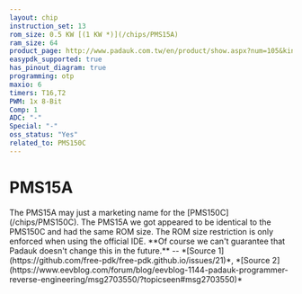 ```yaml
---
layout: chip
instruction_set: 13
rom_size: 0.5 KW [(1 KW *)](/chips/PMS15A)
ram_size: 64
product_page: http://www.padauk.com.tw/en/product/show.aspx?num=105&kind=41
easypdk_supported: true
has_pinout_diagram: true
programming: otp
maxio: 6
timers: T16,T2
PWM: 1x 8-Bit
Comp: 1
ADC: "-"
Special: "-"
oss_status: "Yes"
related_to: PMS150C
---
```


# PMS15A

<div class="callout" markdown="1">
The PMS15A may just a marketing name for the [PMS150C](/chips/PMS150C).
The PMS15A we got appeared to be identical to the PMS150C and had the same ROM size.
The ROM size restriction is only enforced when using the official IDE.
**Of course we can't guarantee that Padauk doesn't change this in the future.**
-- 
*[Source 1](https://github.com/free-pdk/free-pdk.github.io/issues/21)*,
*[Source 2](https://www.eevblog.com/forum/blog/eevblog-1144-padauk-programmer-reverse-engineering/msg2703550/?topicseen#msg2703550)*
</div>
